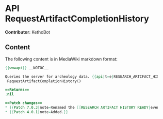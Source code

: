 # API RequestArtifactCompletionHistory

**Contributor:** KethoBot

## Content

The following content is in MediaWiki markdown format:

```mediawiki
{{wowapi}} __NOTOC__

Queries the server for archeology data. {{api|t=e|RESEARCH_ARTIFACT_HISTORY_READY}} is fired when data is available.
 RequestArtifactCompletionHistory()

==Returns==
;nil

==Patch changes==
* {{Patch 7.0.3|note=Renamed the [[RESEARCH ARTIFACT HISTORY READY|event]] fired when data is available.}}
* {{Patch 4.0.1|note=Added.}}
```